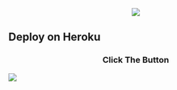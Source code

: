 <p align="center">

<img src="https://telegra.ph//file/75acabea0a9cc6679c2d4.jpg">

</p>




## Deploy on Heroku
<h3 align="center">Click The Button</h3>
<a href="https://dashboard.heroku.com/new?template=https://github.com/ayrizz/Naya-Pyro"><img src="https://www.herokucdn.com/deploy/button.svg"></a>
</div>
